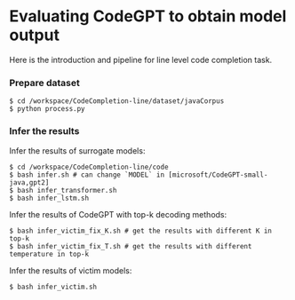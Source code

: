 # Evaluating CodeGPT to obtain model output

Here is the introduction and pipeline for line level code completion task.


### Prepare dataset
```
$ cd /workspace/CodeCompletion-line/dataset/javaCorpus
$ python process.py
```

### Infer the results
Infer the results of surrogate models:
```
$ cd /workspace/CodeCompletion-line/code
$ bash infer.sh # can change `MODEL` in [microsoft/CodeGPT-small-java,gpt2] 
$ bash infer_transformer.sh 
$ bash infer_lstm.sh
```

Infer the results of CodeGPT with top-k decoding methods:
```
$ bash infer_victim_fix_K.sh # get the results with different K in top-k
$ bash infer_victim_fix_T.sh # get the results with different temperature in top-k
```

Infer the results of victim models:
```
$ bash infer_victim.sh
```